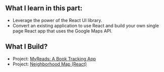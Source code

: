 ## What I learn in this part:

- Leverage the power of the React UI library.
- Convert an existing application to use React and build your own single page React app that uses the Google Maps API.

## What I Build?

- Project: [MyReads: A Book Tracking App](https://github.com/archanaserver/udacity-frontend-nanodegree-projects/tree/master/Part%205:%20Building%20with%20React/MyReads:%20A%20Book%20Tracking%20App)
- Project: [Neighborhood Map (React)](https://github.com/archanaserver/neighborhood-map-react)

